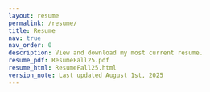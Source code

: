 ```yaml
---
layout: resume
permalink: /resume/
title: Resume
nav: true
nav_order: 0
description: View and download my most current resume.
resume_pdf: ResumeFall25.pdf
resume_html: ResumeFall25.html
version_note: Last updated August 1st, 2025
---
```

